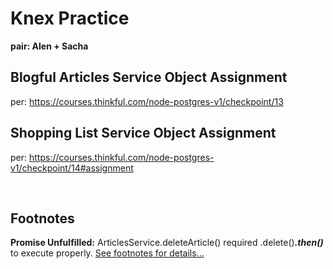 # Knex Practice

**pair: Alen + Sacha**

## Blogful Articles Service Object Assignment
per: https://courses.thinkful.com/node-postgres-v1/checkpoint/13

## Shopping List Service Object Assignment
per: https://courses.thinkful.com/node-postgres-v1/checkpoint/14#assignment

<br />

## Footnotes

**Promise Unfulfilled:** ArticlesService.deleteArticle() required .delete()_**.then()**_ to execute properly. [See footnotes for details...](https://github.com/artificialarea/knex-practice/blob/37820f7151d82097d52a69562efc0478b1c5c73a/src/blogful.js#L49)
